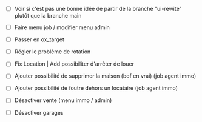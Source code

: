 - [ ] Voir si c'est pas une bonne idée de partir de la branche "ui-rewite" plutôt que la branche main

- [ ] Faire menu job / modifier menu admin
- [ ] Passer en ox_target
- [ ] Régler le problème de rotation
- [ ] Fix Location | Add possibiliter d'arrêter de louer
- [ ] Ajouter possibilité de supprimer la maison (bof en vrai) (job agent immo)
- [ ] Ajouter possibilité de foutre dehors un locataire (job agent immo)
- [ ] Désactiver vente (menu immo / admin)
- [ ] Désactiver garages